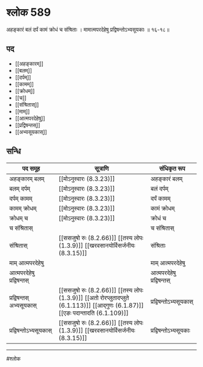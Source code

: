 # श्लोक 589

अहङ्कारं बलं दर्पं कामं क्रोधं च संश्रिताः ।
मामात्मपरदेहेषु प्रद्विषन्तोऽभ्यसूयकाः ॥ १६-१८॥


## पद 

- [[अहङ्कारम्]]
- [[बलम्]]
- [[दर्पम्]]
- [[कामम्]]
- [[क्रोधम्]]
- [[च]]
- [[संश्रितास्]]
- [[माम्]]
- [[आत्मपरदेहेषु]]
- [[प्रद्विषन्तस्]]
- [[अभ्यसूयकास्]]

## सन्धि

| पद समूह | सूत्राणि | संधिकृत रूप |
| ----- | ----- | ----- |
| अहङ्कारम् बलम् |  [[मोऽनुस्वारः (8.3.23)]] | अहङ्कारं बलम् |
| बलम् दर्पम् |  [[मोऽनुस्वारः (8.3.23)]] | बलं दर्पम् |
| दर्पम् कामम् |  [[मोऽनुस्वारः (8.3.23)]] | दर्पं कामम् |
| कामम् क्रोधम् |  [[मोऽनुस्वारः (8.3.23)]] | कामं क्रोधम् |
| क्रोधम् च |  [[मोऽनुस्वारः (8.3.23)]] | क्रोधं च |
| च संश्रितास् |  | च संश्रितास् |
| संश्रितास् |  [[ससजुषो रुः (8.2.66)]] [[तस्य लोपः (1.3.9)]] [[खरवसानयोर्विसर्जनीयः (8.3.15)]] | संश्रिताः |
| माम् आत्मपरदेहेषु |  | माम् आत्मपरदेहेषु |
| आत्मपरदेहेषु प्रद्विषन्तस् |  | आत्मपरदेहेषु प्रद्विषन्तस् |
| प्रद्विषन्तस् अभ्यसूयकास् |  [[ससजुषो रुः (8.2.66)]] [[तस्य लोपः (1.3.9)]] [[अतो रोरप्लुतादप्लुते (6.1.113)]] [[आद्गुणः (6.1.87)]] [[एङः पदान्तादति (6.1.109)]] | प्रद्विषन्तोऽभ्यसूयकास् |
| प्रद्विषन्तोऽभ्यसूयकास् |  [[ससजुषो रुः (8.2.66)]] [[तस्य लोपः (1.3.9)]] [[खरवसानयोर्विसर्जनीयः (8.3.15)]] | प्रद्विषन्तोऽभ्यसूयकाः |


---

#श्लोक